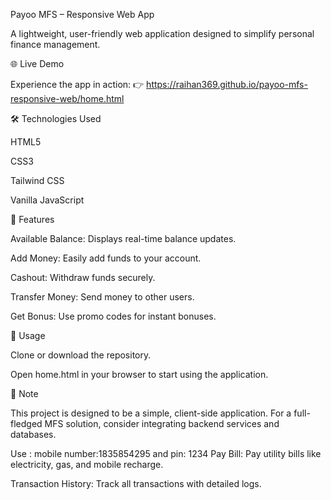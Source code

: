 Payoo MFS – Responsive Web App

A lightweight, user-friendly web application designed to simplify personal finance management.

🌐 Live Demo

Experience the app in action:
👉 https://raihan369.github.io/payoo-mfs-responsive-web/home.html

🛠️ Technologies Used

HTML5

CSS3

Tailwind CSS

Vanilla JavaScript

🚀 Features

Available Balance: Displays real-time balance updates.

Add Money: Easily add funds to your account.

Cashout: Withdraw funds securely.

Transfer Money: Send money to other users.

Get Bonus: Use promo codes for instant bonuses.

📄 Usage

Clone or download the repository.

Open home.html in your browser to start using the application.

📌 Note

This project is designed to be a simple, client-side application. For a full-fledged MFS solution, consider integrating backend services and databases.

Use : mobile number:1835854295 and pin: 1234
Pay Bill: Pay utility bills like electricity, gas, and mobile recharge.

Transaction History: Track all transactions with detailed logs.
